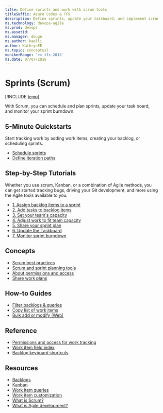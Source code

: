 ```yaml
---
title: Define sprints and work with scrum tools
titleSuffix: Azure Codex & TFS 
description: Define sprints, update your taskboard, and implement scrum in Azure Codex Agile & Team Foundation Server  
ms.technology: devops-agile
ms.prod: devops
ms.assetid:  
ms.manager: douge
ms.author: kaelli
author: KathrynEE
ms.topic: conceptual
monikerRange: '>= tfs-2013'
ms.date: 07/07/2018
---
```


# Sprints (Scrum)

[!INCLUDE [temp](../../_shared/version-vsts-tfs-all-versions.md)] 

With Scrum, you can schedule and plan sprints, update your task board, and monitor your sprint burndown. 

## 5-Minute Quickstarts  

Start tracking work by adding work items, creating your backlog, or scheduling sprints.  
  
- [Schedule sprints](define-sprints.md)
- [Define iteration paths](../customize/set-iteration-paths-sprints.md?toc=/vsts/work/scrum/toc.json&bc=/vsts/work/scrum/breadcrumb/toc.json)    

## Step-by-Step Tutorials

Whether you use scrum, Kanban, or a combination of Agile methods, you can get started tracking bugs, driving your Git development, and more using the Agile tools available to you. 

- [1. Assign backlog items to a sprint](assign-work-sprint.md)
- [2. Add tasks to backlog items](add-tasks.md)
- [3. Set your team's capacity](set-capacity.md)
- [4. Adjust work to fit team capacity](adjust-work.md)
- [5. Share your sprint plan](share-plan.md)
- [6. Update the Taskboard](task-board.md)
- [7. Monitor sprint burndown](sprint-burndown.md)

 
## Concepts          
- [Scrum best practices](best-practices-scrum.md) 
- [Scrum and sprint planning tools](scrum-sprint-planning-tools.md)      
- [About permissions and access](../../security/permissions-access-work-tracking.md?toc=/vsts/work/scrum/toc.json&bc=/vsts/work/scrum/breadcrumb/toc.json)
- [Share work plans](../track/share-plans.md?toc=/vsts/work/scrum/toc.json&bc=/vsts/work/scrum/breadcrumb/toc.json) 


## How-to Guides

* [Filter backlogs & queries](../backlogs/filter-backlogs.md?toc=/vsts/work/scrum/toc.json&bc=/vsts/work/scrum/breadcrumb/toc.json)
* [Copy list of work items](../backlogs/copy-list.md?toc=/vsts/work/scrum/toc.json&bc=/vsts/work/scrum/breadcrumb/toc.json)  
* [Bulk add or modify (Web)](../backlogs/bulk-modify-work-items.md?toc=/vsts/work/scrum/toc.json&bc=/vsts/work/scrum/breadcrumb/toc.json)   


## Reference   
- [Permissions and access for work tracking](../../security/permissions-access-work-tracking.md?toc=/vsts/work/scrum/toc.json&bc=/vsts/work/scrum/breadcrumb/toc.json)
- [Work item field index](../work-items/guidance/work-item-field.md?toc=/vsts/work/scrum/toc.json&bc=/vsts/work/scrum/breadcrumb/toc.json)
- [Backlog keyboard shortcuts](../backlogs/backlogs-keyboard-shortcuts.md)


## Resources 
- [Backlogs](../backlogs/index.md)
- [Kanban](../kanban/index.md)
- [Work item queries](../track/index.md)
- [Work item customization](../customize/index.md)
- [What is Scrum?](/azure/devops/agile/what-is-scrum)
- [What is Agile development?](/azure/devops/agile/what-is-agile-development)  

